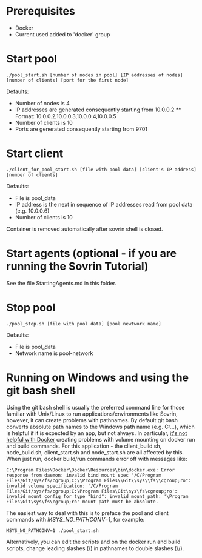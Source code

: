 # Prerequisites
* Docker
* Current used added to 'docker' group

# Start pool
```
./pool_start.sh [number of nodes in pool] [IP addresses of nodes] [number of clients] [port for the first node]
```
Defaults:
* Number of nodes is 4
* IP addresses are generated consequently starting from 10.0.0.2
** Format: 10.0.0.2,10.0.0.3,10.0.0.4,10.0.0.5
* Number of clients is 10
* Ports are generated consequently starting from 9701

# Start client
```
./client_for_pool_start.sh [file with pool data] [client's IP address] [number of clients]
```
Defaults:
* File is pool_data
* IP address is the next in sequence of IP addresses read from pool data (e.g. 10.0.0.6)
* Number of clients is 10

Container is removed automatically after sovrin shell is closed.

# Start agents (optional - if you are running the Sovrin Tutorial)

See the file StartingAgents.md in this folder.

# Stop pool
```
./pool_stop.sh [file with pool data] [pool newtwork name]
```
Defaults:
* File is pool_data
* Network name is pool-network

# Running on Windows and using the git bash shell

Using the git bash shell is usually the preferred command line for those familiar with Unix/Linux to run applications/environments like Sovrin, however, it can create problems with pathnames. By default git bash converts absolute path names to the Windows path name (e.g. C:\...), which is helpful if it is expected by an app, but not always.  In particular, [it's not helpful with Docker](https://github.com/moby/moby/issues/24029) creating problems with volume mounting on docker run and build commands. For this application - the client_build.sh, node_build.sh, client_start.sh and node_start.sh are all affected by this. When just run, docker build/run commands error off with messages like:

```
C:\Program Files\Docker\Docker\Resources\bin\docker.exe: Error response from daemon: invalid bind mount spec "/C/Program Files/Git/sys/fs/cgroup;C:\\Program Files\\Git\\sys\\fs\\cgroup;ro": invalid volume specification: '/C/Program Files/Git/sys/fs/cgroup;C:\Program Files\Git\sys\fs\cgroup;ro': invalid mount config for type "bind": invalid mount path: '\Program Files\Git\sys\fs\cgroup;ro' mount path must be absolute.
```

The easiest way to deal with this is to preface the pool and client commands with *MSYS_NO_PATHCONV=1*, for example:

```
MSYS_NO_PATHCONV=1 ./pool_start.sh
```

Alternatively, you can edit the scripts and on the docker run and build scripts, change leading slashes (/) in pathnames to double slashes (//).
